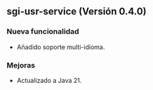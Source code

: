 ## sgi-usr-service (Versión 0.4.0)

### Nueva funcionalidad
* Añadido soporte multi-idioma.

### Mejoras
* Actualizado a Java 21.
